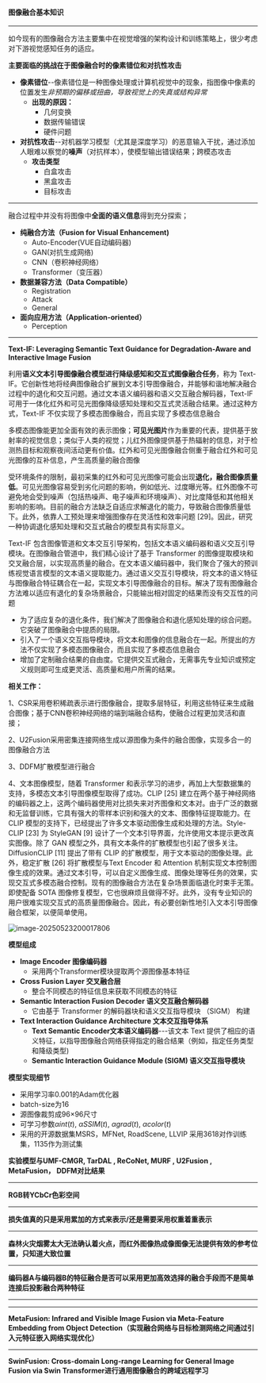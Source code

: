 #### 图像融合基本知识

---

如今现有的图像融合方法主要集中在视觉增强的架构设计和训练策略上，很少考虑对下游视觉感知任务的适应。

**主要面临的挑战在于图像融合时的像素错位和对抗性攻击**

- **像素错位**--像素错位是一种图像处理或计算机视觉中的现象，指图像中像素的位置发生*非预期的偏移或扭曲，导致视觉上的失真或结构异常*
  - **出现的原因：**
    - 几何变换
    - 数据传输错误
    - 硬件问题
- **对抗性攻击**--对机器学习模型（尤其是深度学习）的恶意输入干扰，通过添加人眼难以察觉的**噪声**（对抗样本），使模型输出错误结果；跨模态攻击
  - **攻击类型**
    - 白盒攻击
    - 黑盒攻击
    - 目标攻击

---

融合过程中并没有将图像中**全面的语义信息**得到充分探索；

- **纯融合方法（Fusion for Visual Enhancement)**
  - Auto-Encoder(VUE自动编码器)
  - GAN(对抗生成网络)
  - CNN（卷积神经网络）
  - Transformer（变压器）
- **数据兼容方法（Data Compatible）**
  - Registration
  - Attack
  - General
- **面向应用方法（Application-oriented）**
  - Perception



---

**Text-IF: Leveraging Semantic Text Guidance for Degradation-Aware and  Interactive Image Fusion**

利用**语义文本引导图像融合模型进行降级感知和交互式图像融合任务**，称为 Text-IF。它创新性地将经典图像融合扩展到文本引导图像融合，并能够和谐地解决融合过程中的退化和交互问题。通过文本语义编码器和语义交互融合解码器，Text-IF 可用于一体化红外和可见光图像降级感知处理和交互式灵活融合结果。通过这种方式，Text-IF 不仅实现了多模态图像融合，而且实现了多模态信息融合



多模态图像能更加全面有效的表示图像；**可见光图片**作为重要的代表，提供基于放射率的视觉信息；类似于人类的视觉；儿红外图像提供基于热辐射的信息，对于检测热目标和观察夜间活动更有价值。红外和可见光图像融合侧重于融合红外和可见光图像的互补信息，产生高质量的融合图像 

受环境条件的限制，最初采集的红外和可见光图像可能会出现**退化，融合图像质量低**。可见光图像容易受到劣化问题的影响，例如低光、过度曝光等。红外图像不可避免地会受到噪声（包括热噪声、电子噪声和环境噪声）、对比度降低和其他相关影响的影响。目前的融合方法缺乏自适应求解退化的能力，导致融合图像质量低下。此外，依靠人工预处理来增强图像存在灵活性和效率问题 [29]。因此，研究一种协调退化感知处理和交互式融合的模型具有实际意义。



Text-IF 包含图像管道和文本交互引导架构，包括文本语义编码器和语义交互引导模块。在图像融合管道中，我们精心设计了基于 Transformer 的图像提取模块和交叉融合层，以实现高质量的融合。在文本语义编码器中，我们聚合了强大的预训练视觉语言模型的文本语义提取能力。通过语义交互引导模块，将文本的语义特征与图像融合特征耦合在一起，实现文本引导图像融合的目标。解决了现有图像融合方法难以适应有退化的复杂场景融合，只能输出相对固定的结果而没有交互性的问题



- 为了适应复杂的退化条件，我们解决了图像融合和退化感知处理的综合问题。它突破了图像融合中提质的局限。
- 引入了一个语义交互指导模块，将文本和图像的信息融合在一起。所提出的方法不仅实现了多模态图像融合，而且实现了多模态信息融合
- 增加了定制融合结果的自由度。它提供交互式融合，无需事先专业知识或预定义规则即可生成更灵活、高质量和用户所需的结果。



**相关工作：**

1、CSR采用卷积稀疏表示进行图像融合，提取多层特征，利用这些特征来生成融合图像；基于CNN卷积神经网络的端到端融合结构，使融合过程更加灵活和直接；

2、U2Fusion采用密集连接网络生成以源图像为条件的融合图像，实现多合一的图像融合方法

3、DDFM扩散模型进行融合

4、文本图像模型，随着 Transformer 和表示学习的进步，再加上大型数据集的支持，多模态文本引导图像模型取得了成功。CLIP [25] 建立在两个基于神经网络的编码器之上，这两个编码器使用对比损失来对齐图像和文本对。由于广泛的数据和无监督训练，它具有强大的零样本识别和强大的文本、图像特征提取能力。在 CLIP 模型的支持下，已经提出了许多文本驱动图像生成和处理的方法。Style-CLIP [23] 为 StyleGAN [9] 设计了一个文本引导界面，允许使用文本提示更改真实图像。除了 GAN 模型之外，具有文本条件的扩散模型也引起了很多关注。DiffusionCLIP [11] 提出了带有 CLIP 的扩散模型，用于文本驱动的图像处理。此外，稳定扩散 [26] 将扩散模型与Text Encoder 和 Attention 机制实现文本控制图像生成的效果。通过文本引导，可以自定义图像生成、图像处理等任务的效果，实现交互式多模态融合控制。现有的图像融合方法在复杂场景面临退化时束手无策。即使配备 SOTA 图像修复模型，它也很麻烦且做得不好。此外，没有专业知识的用户很难实现交互式的高质量图像融合。因此，有必要创新性地引入文本引导图像融合框架，以便简单使用。

![image-20250523200017806](C:\Users\lwj\AppData\Roaming\Typora\typora-user-images\image-20250523200017806.png)

**模型组成**

- **Image Encoder 图像编码器**
  - 采用两个Transformer模块提取两个源图像基本特征
- **Cross Fusion Layer 交叉融合层**
  - 整合不同模态的特征信息来获取不同模态的特征
- **Semantic Interaction Fusion Decoder 语义交互融合解码器**
  - 它由基于 Transformer 的解码器块和语义交互指导模块 （SIGM） 构建
- **Text Interaction Guidance Architecture 文本交互指导体系**
  - **Text Semantic Encoder文本语义编码器**---该文本 Text 提供了相应的语义特征，以指导图像融合网络获得指定的融合结果（例如，指定任务类型和降级类型)
  - **Semantic Interaction Guidance Module (SIGM) 语义交互指导模块**

**模型实现细节**

- 采用学习率0.001的Adam优化器
- batch-size为16
- 源图像裁剪成96×96尺寸
- 可学习参数$αint(t)$, $αSSIM (t)$, $αgrad(t)$, $αcolor(t)$
- 采用的开源数据集MSRS，MFNet, RoadScene, LLVIP 采用3618对作训练集，1135作为测试集

**实验模型与UMF-CMGR,  TarDAL , ReCoNet, MURF , U2Fusion ,  MetaFusion， DDFM对比结果**

---

**RGB转YCbCr色彩空间**

---

**损失值真的只是采用累加的方式来表示/还是需要采用权重着重表示**

---

**森林火灾烟雾太大无法确认着火点，而红外图像热成像图像无法提供有效的参考位置，只知道大致位置**

---

**编码器A与编码器B的特征融合是否可以采用更加高效选择的融合手段而不是简单连接后投影融合两种特征**

---







---

**MetaFusion: Infrared and Visible Image Fusion via Meta-Feature Embedding  from Object Detection（实现融合网络与目标检测网络之间通过引入元特征嵌入网络实现优化）**

---

**SwinFusion: Cross-domain Long-range Learning for General Image Fusion via Swin Transformer进行通用图像融合的跨域远程学习**



